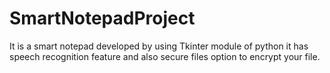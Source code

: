 # SmartNotepadProject
It is a smart notepad developed by using Tkinter module of python it has speech recognition feature and also secure files option to encrypt your file.
